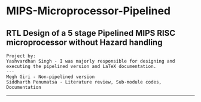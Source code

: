 # MIPS-Microprocessor-Pipelined
RTL Design of a 5 stage Pipelined MIPS RISC microprocessor without Hazard handling
---
```
Project by:
Yashvardhan Singh - I was majorly responsible for designing and executing the pipelined version and LaTeX documentation.
---
Megh Giri - Non-pipelined version 
Siddharth Penumatsa - Literature review, Sub-module codes, Documentation
```
---
